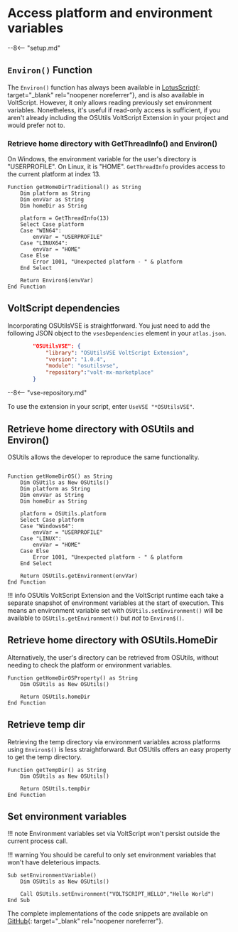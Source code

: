 # Access platform and environment variables

--8<-- "setup.md"

## `Environ()` Function

The `Environ()` function has always been available in [LotusScript](https://help.hcltechsw.com/dom_designer/12.0.2/basic/LSAZ_ENVIRON_FUNCTION.html){: target="_blank" rel="noopener noreferrer”}, and is also available in VoltScript. However, it only allows reading previously set environment variables. Nonetheless, it's useful if read-only access is sufficient, if you aren't already including the OSUtils VoltScript Extension in your project and would prefer not to.

### Retrieve home directory with GetThreadInfo() and Environ()

On Windows, the environment variable for the user's directory is "USERPROFILE". On Linux, it is "HOME". `GetThreadInfo` provides access to the current platform at index 13.

``` voltscript
Function getHomeDirTraditional() as String
    Dim platform as String
    Dim envVar as String
    Dim homeDir as String

    platform = GetThreadInfo(13)
    Select Case platform
    Case "WIN64":
        envVar = "USERPROFILE"
    Case "LINUX64":
        envVar = "HOME"
    Case Else
        Error 1001, "Unexpected platform - " & platform
    End Select

    Return Environ$(envVar)
End Function
```

## VoltScript dependencies

Incorporating OSUtilsVSE is straightforward. You just need to add the following JSON object to the `vsesDependencies` element in your `atlas.json`.

```json
        "OSUtilsVSE": {
            "library": "OSUtilsVSE VoltScript Extension",
            "version": "1.0.4",
            "module": "osutilsvse",
            "repository":"volt-mx-marketplace"
        }
```

--8<-- "vse-repository.md"

To use the extension in your script, enter `UseVSE "*OSUtilsVSE"`.

## Retrieve home directory with OSUtils and Environ()

OSUtils allows the developer to reproduce the same functionality.

``` voltscript

Function getHomeDirOS() as String
    Dim OSUtils as New OSUtils()
    Dim platform as String
    Dim envVar as String
    Dim homeDir as String

    platform = OSUtils.platform
    Select Case platform
    Case "Windows64":
        envVar = "USERPROFILE"
    Case "LINUX":
        envVar = "HOME"
    Case Else
        Error 1001, "Unexpected platform - " & platform
    End Select

    Return OSUtils.getEnvironment(envVar)
End Function
```

!!! info
    OSUtils VoltScript Extension and the VoltScript runtime each take a separate snapshot of environment variables at the start of execution. This means an environment variable set with `OSUtils.setEnvironment()` will be available to `OSUtils.getEnvironment()` but *not* to `Environ$()`.

## Retrieve home directory with OSUtils.HomeDir

Alternatively, the user's directory can be retrieved from OSUtils, without needing to check the platform or environment variables.

``` voltscript
Function getHomeDirOSProperty() as String
    Dim OSUtils as New OSUtils()

    Return OSUtils.homeDir
End Function
```

## Retrieve temp dir

Retrieving the temp directory via environment variables across platforms using `Environ$()` is less straightforward. But OSUtils offers an easy property to get the temp directory.

``` voltscript
Function getTempDir() as String
    Dim OSUtils as New OSUtils()

    Return OSUtils.tempDir
End Function
```

## Set environment variables

!!! note
    Environment variables set via VoltScript won't persist outside the current process call.

!!! warning
    You should be careful to only set environment variables that won't have deleterious impacts.

``` voltscript
Sub setEnvironmentVariable()
    Dim OSUtils as New OSUtils()

    Call OSUtils.setEnvironment("VOLTSCRIPT_HELLO","Hello World")
End Sub
```

The complete implementations of the code snippets are available on [GitHub](https://github.com/HCL-TECH-SOFTWARE/voltscript-samples/tree/main/samples/platform){: target="_blank" rel="noopener noreferrer"}.